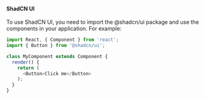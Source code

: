 #### ShadCN UI

To use ShadCN UI, you need to import the @shadcn/ui package and use the components in your application. For example:

```js
import React, { Component } from 'react';
import { Button } from '@shadcn/ui';

class MyComponent extends Component {
  render() {
    return (
      <Button>Click me</Button>
    );
  }
}
```